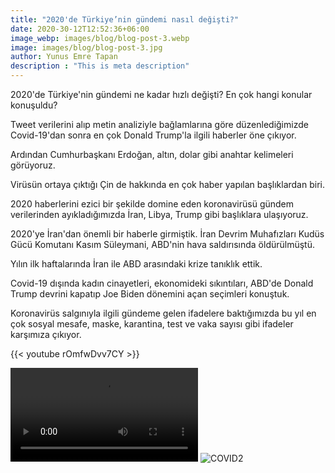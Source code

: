 ```yaml
---
title: "2020'de Türkiye’nin gündemi nasıl değişti?"
date: 2020-30-12T12:52:36+06:00
image_webp: images/blog/blog-post-3.webp
image: images/blog/blog-post-3.jpg
author: Yunus Emre Tapan
description : "This is meta description"
---
```


2020'de Türkiye'nin gündemi ne kadar hızlı değişti? En çok hangi konular konuşuldu?

Tweet verilerini alıp metin analiziyle bağlamlarına göre düzenlediğimizde Covid-19'dan sonra en çok Donald Trump'la ilgili haberler öne çıkıyor.

Ardından Cumhurbaşkanı Erdoğan, altın, dolar gibi anahtar kelimeleri görüyoruz.

Virüsün ortaya çıktığı Çin de hakkında en çok haber yapılan başlıklardan biri.

2020 haberlerini ezici bir şekilde domine eden koronavirüsü gündem verilerinden ayıkladığımızda İran, Libya, Trump gibi başlıklara ulaşıyoruz.

2020'ye İran'dan önemli bir haberle girmiştik. İran Devrim Muhafızları Kudüs Gücü Komutanı Kasım Süleymani, ABD'nin hava saldırısında öldürülmüştü.

Yılın ilk haftalarında İran ile ABD arasındaki krize tanıklık ettik.

Covid-19 dışında kadın cinayetleri, ekonomideki sıkıntıları, ABD'de Donald Trump devrini kapatıp Joe Biden dönemini açan seçimleri konuştuk.


Koronavirüs salgınıyla ilgili gündeme gelen ifadelere baktığımızda bu yıl en çok sosyal mesafe, maske, karantina, test ve vaka sayısı gibi ifadeler karşımıza çıkıyor.

{{< youtube rOmfwDvv7CY >}}



![bbc](/images/blog/bbc/yet-bbc.mp4)
![COVID2](/images/blog/covid/covid-1024.png)